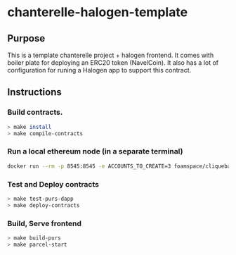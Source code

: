 # chanterelle-halogen-template


## Purpose
This is a template chanterelle project + halogen frontend. It comes with boiler plate for deploying an ERC20 token (NavelCoin).
It also has a lot of configuration for runing a Halogen app to support this contract.

## Instructions

### Build contracts.
```bash
> make install
> make compile-contracts
```


### Run a local ethereum node (in a separate terminal)
```bash
docker run --rm -p 8545:8545 -e ACCOUNTS_TO_CREATE=3 foamspace/cliquebait:latest
```

### Test and Deploy contracts
```bash
> make test-purs-dapp
> make deploy-contracts
```

### Build, Serve frontend
```bash
> make build-purs
> make parcel-start
```
